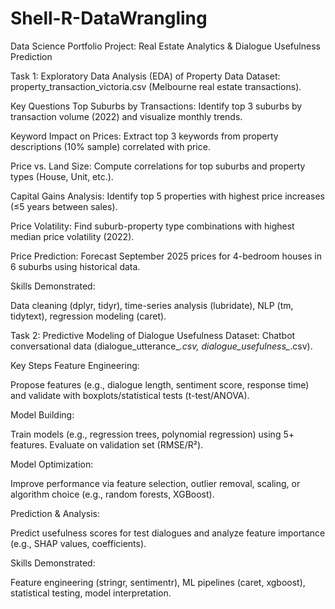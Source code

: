 # Shell-R-DataWrangling
Data Science Portfolio Project: Real Estate Analytics &amp; Dialogue Usefulness Prediction

Task 1: Exploratory Data Analysis (EDA) of Property Data
Dataset: property_transaction_victoria.csv (Melbourne real estate transactions).

Key Questions
Top Suburbs by Transactions: Identify top 3 suburbs by transaction volume (2022) and visualize monthly trends.

Keyword Impact on Prices: Extract top 3 keywords from property descriptions (10% sample) correlated with price.

Price vs. Land Size: Compute correlations for top suburbs and property types (House, Unit, etc.).

Capital Gains Analysis: Identify top 5 properties with highest price increases (≤5 years between sales).

Price Volatility: Find suburb-property type combinations with highest median price volatility (2022).

Price Prediction: Forecast September 2025 prices for 4-bedroom houses in 6 suburbs using historical data.

Skills Demonstrated:

Data cleaning (dplyr, tidyr), time-series analysis (lubridate), NLP (tm, tidytext), regression modeling (caret).

Task 2: Predictive Modeling of Dialogue Usefulness
Dataset: Chatbot conversational data (dialogue_utterance_*.csv, dialogue_usefulness_*.csv).

Key Steps
Feature Engineering:

Propose features (e.g., dialogue length, sentiment score, response time) and validate with boxplots/statistical tests (t-test/ANOVA).

Model Building:

Train models (e.g., regression trees, polynomial regression) using 5+ features. Evaluate on validation set (RMSE/R²).

Model Optimization:

Improve performance via feature selection, outlier removal, scaling, or algorithm choice (e.g., random forests, XGBoost).

Prediction & Analysis:

Predict usefulness scores for test dialogues and analyze feature importance (e.g., SHAP values, coefficients).

Skills Demonstrated:

Feature engineering (stringr, sentimentr), ML pipelines (caret, xgboost), statistical testing, model interpretation.
